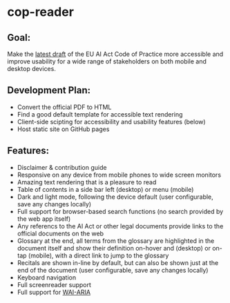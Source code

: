 # cop-reader

## Goal:
Make the [latest draft](https://digital-strategy.ec.europa.eu/en/library/second-draft-general-purpose-ai-code-practice-published-written-independent-experts) of the EU AI Act Code of Practice more accessible and improve usability for a wide range of stakeholders on both mobile and desktop devices. 

## Development Plan:
- Convert the official PDF to HTML
- Find a good default template for accessible text rendering 
- Client-side scipting for accessibility and usability features (below)
- Host static site on GitHub pages

## Features:
- Disclaimer & contribution guide
- Responsive on any device from mobile phones to wide screen monitors
- Amazing text rendering that is a pleasure to read
- Table of contents in a side bar left (desktop) or menu (mobile)
- Dark and light mode, following the device default (user configurable, save any changes locally)
- Full support for browser-based search functions (no search provided by the web app itself)
- Any referencs to the AI Act or other legal documents provide links to the official documents on the web
- Glossary at the end, all terms from the glossary are highlighted in the document itself and show their definition on-hover and (desktop) or on-tap (mobile), with a direct link to jump to the glossary
- Recitals are shown in-line by default, but can also be shown just at the end of the document (user configurable, save any changes locally)
- Keyboard navigation
- Full screenreader support
- Full support for [WAI-ARIA](https://www.w3.org/WAI/standards-guidelines/aria/)
